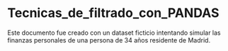 # Tecnicas_de_filtrado_con_PANDAS
Este documento fue creado con un dataset ficticio intentando simular las finanzas personales de una persona de 34 años residente de Madrid. 
